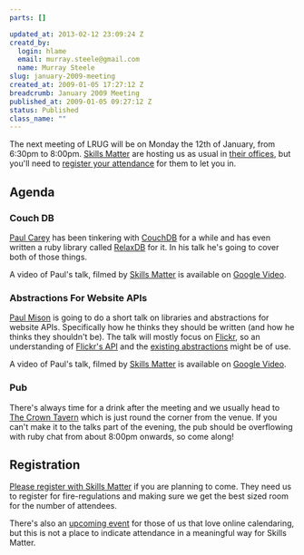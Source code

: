 ```yaml
--- 
parts: []

updated_at: 2013-02-12 23:09:24 Z
creatd_by: 
  login: hlame
  email: murray.steele@gmail.com
  name: Murray Steele
slug: january-2009-meeting
created_at: 2009-01-05 17:27:12 Z
breadcrumb: January 2009 Meeting
published_at: 2009-01-05 09:27:12 Z
status: Published
class_name: ""
---
```


The next meeting of LRUG will be on Monday the 12th of January, from 6:30pm to 8:00pm. [Skills Matter](http://www.skillsmatter.com/) are hosting us as usual in [their offices](http://maps.google.co.uk/maps?f=q&hl=en&q=EC1R+0BE&layer=&ie=UTF8&z=16&om=1&iwloc=addr), but you'll need to [register your attendance](#jan09registration) for them to let you in.

Agenda
------

### Couch DB

[Paul Carey](http://pa.ulcarey.com/) has been tinkering with [CouchDB](http://couchdb.apache.org/) for a while and has even written a ruby library called [RelaxDB](http://github.com/paulcarey/relaxdb/) for it.  In his talk he's going to cover both of those things.

A video of Paul's talk, filmed by [Skills Matter](http://skillsmatter.com/podcast/ajax-ria/lrug-january) is available on [Google Video](http://video.google.com/videoplay?docid=-2169461626544475602&hl=en).

### Abstractions For Website APIs

[Paul Mison](http://husk.org/) is going to do a short talk on libraries and abstractions for website APIs.  Specifically how he thinks they should be written (and how he thinks they shouldn't be).  The talk will mostly focus on [Flickr](http://flickr.com/), so an understanding of [Flickr's API](http://www.flickr.com/services/api/) and the [existing abstractions](http://www.google.co.uk/search?hl=en&q=flickr+api+ruby) might be of use.

A video of Paul's talk, filmed by [Skills Matter](http://skillsmatter.com/podcast/ajax-ria/abstractions-for-website-apis) is available on [Google Video](http://video.google.com/videoplay?docid=8266557515860595758&hl=en).


### Pub

There's always time for a drink after the meeting and we usually head to [The Crown Tavern](http://fancyapint.com/pubs/pub199.html) which is just round the corner from the venue.  If you can't make it to the talks part of the evening, the pub should be overflowing with ruby chat from about 8:00pm onwards, so come along!

<a name="jan09registration"></a>
Registration
------------

[Please register with Skills Matter](http://skillsmatter.com/event/ajax-ria/lrug-january) if you are planning to come.  They need us to register for fire-regulations and making sure we get the best sized room for the number of attendees.  

There's also an [upcoming event](http://upcoming.yahoo.com/event/1475279/) for those of us that love online calendaring, but this is not a place to indicate attendance in a meaningful way for Skills Matter.
